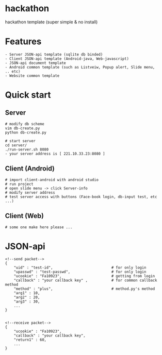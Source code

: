# hackathon
hackathon template (super simple & no install)

# Features

    - Server JSON-api template (sqlite db binded)
    - Client JSON-api template (Android-java, Web-javascript)
    - JSON-api document template
    - Android common template (such as Listveiw, Popup alert, Slide menu, .. etc)
    - Website common template 
    
# Quick start

## Server
    
    # modify db scheme
    vim db-create.py
    python db-create.py
    
    # start server
    cd server/
    ./run-server.sh 8080
    - your server address is [ 221.10.33.23:8080 ]
    
## Client (Android)
    
    # import client-android with android studio
    # run project
    # open slide menu -> click Server-info
    # modify server address 
    # test server access with buttons (Face-book login, db-input test, etc ...)
    
## Client (Web)

    # some one make here please ...


# JSON-api

    <!--send packet-->
    {
        "uid" : "test-id",                           # for only login
        "upasswd" : "test-passwd",                   # for only login
        "ucookie" : "Fa10923",                       # getting from login
        "callback" : "your callback key" ,           # for common callback method
        "method" : "plus",                           # method.py's method
        "arg1" : 10,
        "arg2" : 20,
        "arg3" : 30,
        ...
    }


    <!--receive packet-->
    {
        "ucookie" : "Fa10923",
        "callback" : "your callback key",           
        "return1" : 60,
        ...
    }
    
    
